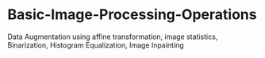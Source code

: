 # Basic-Image-Processing-Operations
Data Augmentation using affine transformation, image statistics, Binarization, Histogram Equalization, Image Inpainting

